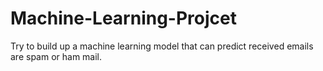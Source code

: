 # Machine-Learning-Projcet

Try to build up a machine learning model that can predict received emails are spam or ham mail.
